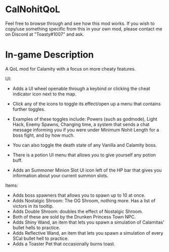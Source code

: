 # CalNohitQoL

Feel free to browse through and see how this mod works.
If you wish to copy/use something specific from this in your own mod, please contact me on Discord at "Toasty#1007" and ask.

# In-game Description

A QoL mod for Calamity with a focus on more cheaty features.

UI:

- Adds a UI wheel openable through a keybind or clicking the cheat indicator icon next to the map.
- Click any of the icons to toggle its effect/open up a menu that contains further toggles.
- Examples of these toggles include: Powers (such as godmode), Light Hack, Enemy Spawns, Changing time,
  a system that sends a chat message informing you if you were under Minimum Nohit Length for a boss fight,
  and by how much.

- You can also toggle the death state of any Vanilla and Calamity boss.
- There is a potion UI menu that allows you to give yourself any potion buff.
- Adds an Summoner Minion Slot UI icon left of the HP bar that gives you information about your current summon slots.

Items:

- Adds boss spawners that allows you to spawn up to 10 at once.
- Adds Nostalgic Shroom: The OG Shroom, nothing more. Has a list of victors in its tooltip.
- Adds Double Shroom: doubles the effect of Nostalgic Shroom.
- Both of these are sold by the Drunken Princess Town NPC.
- Adds Shiny Wand, an item that lets you spawn a simulation of Calamitas' bullet hells to practice.
- Adds Reflective Wand, an item that lets you spawn a simulation of every SCal bullet hell to practice.
- Adds a Toaster Pet that occasionally burns toast.
